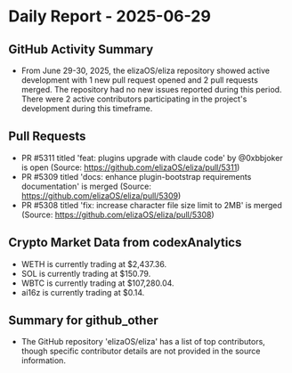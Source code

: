 # Daily Report - 2025-06-29

## GitHub Activity Summary
- From June 29-30, 2025, the elizaOS/eliza repository showed active development with 1 new pull request opened and 2 pull requests merged. The repository had no new issues reported during this period. There were 2 active contributors participating in the project's development during this timeframe.

## Pull Requests
- PR #5311 titled 'feat: plugins upgrade with claude code' by @0xbbjoker is open (Source: https://github.com/elizaOS/eliza/pull/5311)
- PR #5309 titled 'docs: enhance plugin-bootstrap requirements documentation' is merged (Source: https://github.com/elizaOS/eliza/pull/5309)
- PR #5308 titled 'fix: increase character file size limit to 2MB' is merged (Source: https://github.com/elizaOS/eliza/pull/5308)

## Crypto Market Data from codexAnalytics
- WETH is currently trading at $2,437.36.
- SOL is currently trading at $150.79.
- WBTC is currently trading at $107,280.04.
- ai16z is currently trading at $0.14.

## Summary for github_other
- The GitHub repository 'elizaOS/eliza' has a list of top contributors, though specific contributor details are not provided in the source information.